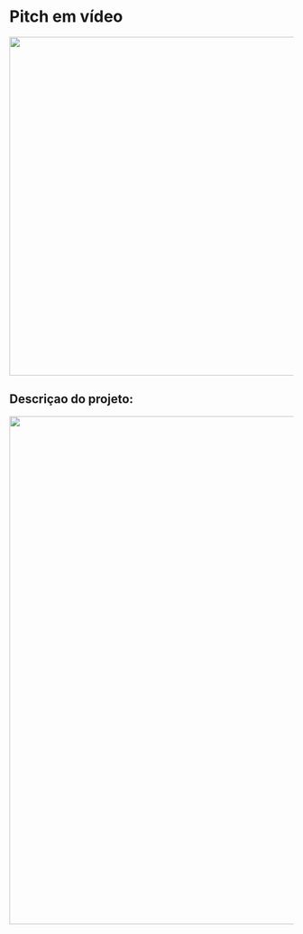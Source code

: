 # Pitch em vídeo
<a href="https://youtu.be/-0Fd8TM8V-s"><img src="https://i.ibb.co/nQ1NWk6/Passo-01-Fluxograma-4.png" width="600"></a>
## Descriçao do projeto:
<a href="about:blank"><img src="https://i.ibb.co/MRBzMmv/apresentacao-insights-root.png" width="900"></a>
